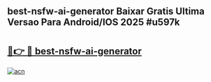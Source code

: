 ## best-nsfw-ai-generator Baixar Gratis Ultima Versao Para Android/IOS 2025 #u597k

# <h2><a href="https://ainizakaria.my?title=best-nsfw-ai-generator&ref=20M">🔗👉 🔴 best-nsfw-ai-generator</a></h2>

[![acn](https://github.com/user-attachments/assets/0f9c940e-d8b0-45ae-aac7-cd30a18b3e1c)](https://ainizakaria.my?title=best-nsfw-ai-generator&ref=20M)

